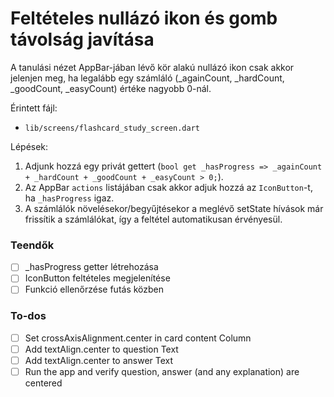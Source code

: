 <!-- 5d8472b1-f248-4615-8e78-7c34f5879ade fcf43ade-96c6-41ed-8062-7eb98000ef57 -->
# Feltételes nullázó ikon és gomb távolság javítása

A tanulási nézet AppBar-jában lévő kör alakú nullázó ikon csak akkor jelenjen meg, ha legalább egy számláló (_againCount, _hardCount, _goodCount, _easyCount) értéke nagyobb 0-nál.

Érintett fájl:

- `lib/screens/flashcard_study_screen.dart`

Lépések:

1. Adjunk hozzá egy privát gettert (`bool get _hasProgress => _againCount + _hardCount + _goodCount + _easyCount > 0;`).
2. Az AppBar `actions` listájában csak akkor adjuk hozzá az `IconButton`-t, ha `_hasProgress` igaz.
3. A számlálók növelésekor/begyűjtésekor a meglévő setState hívások már frissítik a számlálókat, így a feltétel automatikusan érvényesül.

### Teendők

- [ ] _hasProgress getter létrehozása
- [ ] IconButton feltételes megjelenítése
- [ ] Funkció ellenőrzése futás közben

### To-dos

- [ ] Set crossAxisAlignment.center in card content Column
- [ ] Add textAlign.center to question Text
- [ ] Add textAlign.center to answer Text
- [ ] Run the app and verify question, answer (and any explanation) are centered
